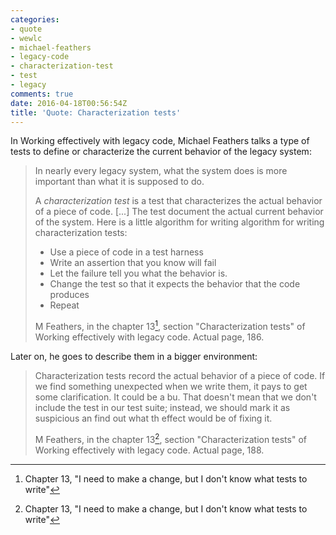 ```yaml
---
categories:
- quote
- wewlc
- michael-feathers
- legacy-code
- characterization-test
- test
- legacy
comments: true
date: 2016-04-18T00:56:54Z
title: 'Quote: Characterization tests'
---
```


In Working effectively with legacy code, Michael Feathers talks a type of tests to define or characterize the current behavior of the legacy system:

> In nearly every legacy system, what the system does is more important than what it is supposed to do.
>
> A *characterization test* is a test that characterizes the actual behavior of a piece of code. [...] The test document the actual current behavior of the system. Here is a little algorithm for writing algorithm for writing characterization tests:
>
>  * Use a piece of code in a test harness
>  * Write an assertion that you know will fail
>  * Let the failure tell you what the behavior is.
>  * Change the test so that it expects the behavior that the code produces
>  * Repeat
>
> M Feathers, in the chapter 13[^1], section "Characterization tests" of Working effectively with legacy code. Actual page, 186.

Later on, he goes to describe them in a bigger environment:

> Characterization tests record the actual behavior of a piece of code. If we find something unexpected when we write them, it pays to get some clarification. It could be a bu. That doesn't mean that we don't include the test in our test suite; instead, we should mark it as suspicious an find out what th effect would be of fixing it.
>
> M Feathers, in the chapter 13[^2], section "Characterization tests" of Working effectively with legacy code. Actual page, 188.

[^1]: Chapter 13, "I need to make a change, but I don't know what tests to write"
[^2]: Chapter 13, "I need to make a change, but I don't know what tests to write"

